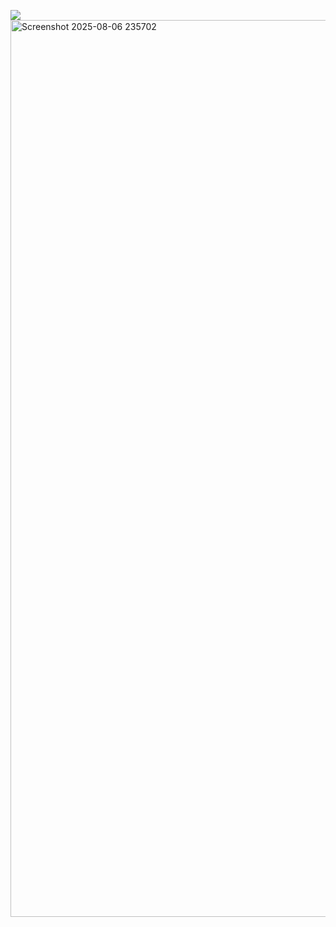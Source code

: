 ![](https://komarev.com/ghpvc/?username=GodOfLies&color=7C292A&label=PSYCHOS&abbreviated=true&style=for-the-badge)
<img width="2559" height="1435" alt="Screenshot 2025-08-06 235702" src="https://github.com/user-attachments/assets/14bd49dc-5663-482f-a197-16684751e3c8" />
